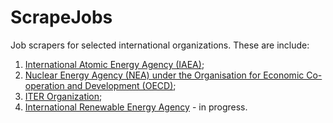 # ScrapeJobs
Job scrapers for selected international organizations. These are include:
1. [International Atomic Energy Agency (IAEA)](https://www.iaea.org/);
2. [Nuclear Energy Agency (NEA) under the Organisation for Economic Co-operation and Development (OECD)](https://www.oecd-nea.org/);
3. [ITER Organization](https://www.iter.org/);
4. [International Renewable Energy Agency](https://www.irena.org/) - in progress.
